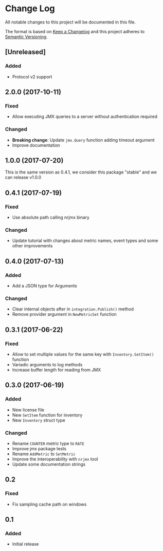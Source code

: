 # Change Log
All notable changes to this project will be documented in this file.

The format is based on [Keep a Changelog](http://keepachangelog.com/)
and this project adheres to [Semantic Versioning](http://semver.org/).

## [Unreleased]

### Added
- Protocol v2 support

## 2.0.0 (2017-10-11)
### Fixed
- Allow executing JMX queries to a server without authentication required
### Changed
- **Breaking change**: Update `jmx.Query` function adding timeout argument
- Improve documentation

## 1.0.0 (2017-07-20)

This is the same version as 0.4.1, we consider this package "stable" and we can
release v1.0.0

## 0.4.1 (2017-07-19)
### Fixed
- Use absolute path calling nrjmx binary

### Changed
- Update tutorial with changes about metric names, event types and some other improvements

## 0.4.0 (2017-07-13)
### Added
- Add a JSON type for Arguments

### Changed
- Clear internal objects after in `integration.Publish()` method
- Remove provider argument in `NewMetricSet` function

## 0.3.1 (2017-06-22)
### Fixed
- Allow to set multiple values for the same key with `Inventory.SetItem()` function
- Variadic arguments to log methods
- Increase buffer length for reading from JMX

## 0.3.0 (2017-06-19)
### Added
- New license file
- New `SetItem` function for inventory
- New `Inventory` struct type

### Changed
- Rename `COUNTER` metric type to `RATE`
- Improve jmx package tests
- Rename `AddMetric` to `SetMetric`
- Improve the interoperability with `nrjmx` tool
- Update some documentation strings

## 0.2
### Fixed
- Fix sampling cache path on windows

## 0.1
### Added
- Initial release
